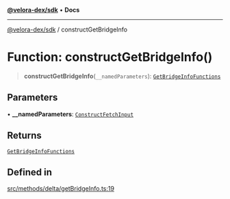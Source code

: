[**@velora-dex/sdk**](../README.md) • **Docs**

***

[@velora-dex/sdk](../globals.md) / constructGetBridgeInfo

# Function: constructGetBridgeInfo()

> **constructGetBridgeInfo**(`__namedParameters`): [`GetBridgeInfoFunctions`](../type-aliases/GetBridgeInfoFunctions.md)

## Parameters

• **\_\_namedParameters**: [`ConstructFetchInput`](../interfaces/ConstructFetchInput.md)

## Returns

[`GetBridgeInfoFunctions`](../type-aliases/GetBridgeInfoFunctions.md)

## Defined in

[src/methods/delta/getBridgeInfo.ts:19](https://github.com/VeloraDEX/paraswap-sdk/blob/feat/velora/src/methods/delta/getBridgeInfo.ts#L19)

